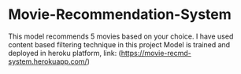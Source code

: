 # Movie-Recommendation-System
This model recommends 5 movies based on your choice.
I have used content based filtering technique in this project
Model is trained and deployed in heroku platform, link: (https://movie-recmd-system.herokuapp.com/)
